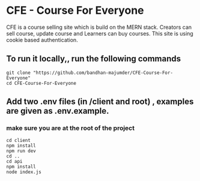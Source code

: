 # CFE - Course For Everyone
CFE is a course selling site which is build on the MERN stack. Creators can sell course, update course and Learners can buy courses. This site is using cookie based authentication. 

## To run it locally,, run the following commands
```
git clone "https://github.com/bandhan-majumder/CFE-Course-For-Everyone"
cd CFE-Course-For-Everyone
```

## Add two .env files (in /client and root) , examples are given as .env.example.
### make sure you are at the root of the project
```
cd client
npm install
npm run dev
cd ..
cd api
npm install
node index.js
```
